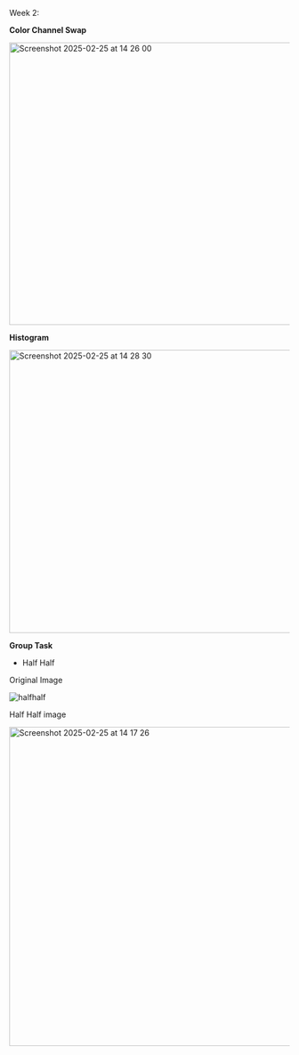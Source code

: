 Week 2: 

**Color Channel Swap**

<img width="508" alt="Screenshot 2025-02-25 at 14 26 00" src="https://github.com/user-attachments/assets/c25fc711-07e2-4eb1-9451-14fb3b1b4ec7" />

**Histogram**

<img width="509" alt="Screenshot 2025-02-25 at 14 28 30" src="https://github.com/user-attachments/assets/0d056c2b-43d7-462d-8363-04bafc95ca30" />


**Group Task**

- Half Half

Original Image

![halfhalf](https://github.com/user-attachments/assets/e629f581-86b7-4b9e-98ae-28b77e1c0725)

Half Half image

<img width="574" alt="Screenshot 2025-02-25 at 14 17 26" src="https://github.com/user-attachments/assets/2169c836-a37c-42f1-98f9-f659219b6816" />

